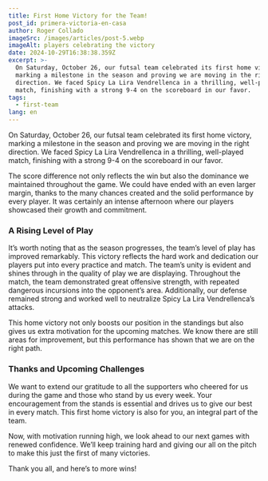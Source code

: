 ```yaml
---
title: First Home Victory for the Team!
post_id: primera-victoria-en-casa
author: Roger Collado
imageSrc: /images/articles/post-5.webp
imageAlt: players celebrating the victory
date: 2024-10-29T16:38:38.359Z
excerpt: >-
  On Saturday, October 26, our futsal team celebrated its first home victory,
  marking a milestone in the season and proving we are moving in the right
  direction. We faced Spicy La Lira Vendrellenca in a thrilling, well-played
  match, finishing with a strong 9-4 on the scoreboard in our favor.
tags:
  - first-team
lang: en
---
```


On Saturday, October 26, our futsal team celebrated its first home victory, marking a milestone in the season and proving we are moving in the right direction. We faced Spicy La Lira Vendrellenca in a thrilling, well-played match, finishing with a strong 9-4 on the scoreboard in our favor.

The score difference not only reflects the win but also the dominance we maintained throughout the game. We could have ended with an even larger margin, thanks to the many chances created and the solid performance by every player. It was certainly an intense afternoon where our players showcased their growth and commitment.

### A Rising Level of Play

It’s worth noting that as the season progresses, the team’s level of play has improved remarkably. This victory reflects the hard work and dedication our players put into every practice and match. The team’s unity is evident and shines through in the quality of play we are displaying. Throughout the match, the team demonstrated great offensive strength, with repeated dangerous incursions into the opponent’s area. Additionally, our defense remained strong and worked well to neutralize Spicy La Lira Vendrellenca’s attacks.

This home victory not only boosts our position in the standings but also gives us extra motivation for the upcoming matches. We know there are still areas for improvement, but this performance has shown that we are on the right path.

### Thanks and Upcoming Challenges

We want to extend our gratitude to all the supporters who cheered for us during the game and those who stand by us every week. Your encouragement from the stands is essential and drives us to give our best in every match. This first home victory is also for you, an integral part of the team.

Now, with motivation running high, we look ahead to our next games with renewed confidence. We’ll keep training hard and giving our all on the pitch to make this just the first of many victories.

Thank you all, and here’s to more wins!

